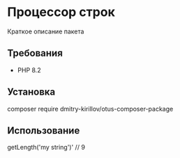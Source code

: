 # Процессор строк

Краткое описание пакета

## Требования

- PHP 8.2

## Установка

composer require dmitry-kirillov/otus-composer-package

## Использование

<?php  
  
$processor = new StringProcessor();  
echo $processor->getLength('my string')' // 9
